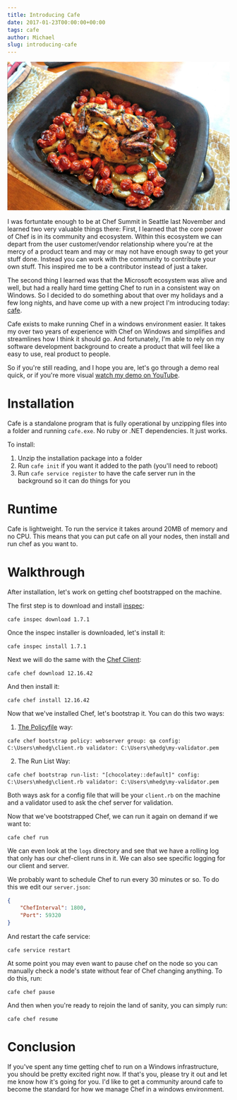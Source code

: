 ```yaml
---
title: Introducing Cafe
date: 2017-01-23T00:00:00+00:00
tags: cafe
author: Michael
slug: introducing-cafe
---
```

<div class="full-width">
  <img src="/images/feature-introducing-cafe.jpg" alt="Introducing Cafe" />
</div>

I was fortuntate enough to be at Chef Summit in Seattle last November and learned two very valuable things there: First, I learned that the core power of Chef is in its community and ecosystem. Within this ecosystem we can depart from the user customer/vendor relationship where you're at the mercy of a product team and may or may not have enough sway to get your stuff done. Instead you can work with the community to contribute your own stuff. This inspired me to be a contributor instead of just a taker.

The second thing I learned was that the Microsoft ecosystem was alive and well, but had a really hard time getting Chef to run in a consistent way on Windows. So I decided to do something about that over my holidays and a few long nights, and have come up with a new project I'm introducing today: [cafe](https://github.com/mhedgpeth/cafe).

Cafe exists to make running Chef in a windows environment easier. It takes my over two years of experience with Chef on Windows and simplifies and streamlines how I think it should go. And fortunately, I'm able to rely on my software development background to create a product that will feel like a easy to use, real product to people.

So if you're still reading, and I hope you are, let's go through a demo real quick, or if you're more visual [watch my demo on YouTube](https://www.youtube.com/watch?v=QxHi01vBkiw).

# Installation

Cafe is a standalone program that is fully operational by unzipping files into a folder and running `cafe.exe`. No ruby or .NET dependencies. It just works.

To install:

1. Unzip the installation package into a folder
2. Run `cafe init` if you want it added to the path (you'll need to reboot)
3. Run `cafe service register` to have the cafe server run in the background so it can do things for you

# Runtime

Cafe is lightweight. To run the service it takes around 20MB of memory and no CPU. This means that you can put cafe on all your nodes, then install and run chef as you want to.

# Walkthrough

After installation, let's work on getting chef bootstrapped on the machine. 

The first step is to download and install [inspec](http://inspec.io/):

```
cafe inspec download 1.7.1
```

Once the inspec installer is downloaded, let's install it:

```
cafe inspec install 1.7.1
```

Next we will do the same with the [Chef Client](https://docs.chef.io/ctl_chef_client.html):

```
cafe chef download 12.16.42
```

And then install it:

```
cafe chef install 12.16.42
```

Now that we've installed Chef, let's bootstrap it. You can do this two ways:

1. [The Policyfile](http://hedge-ops.com/policyfiles/) way:

```
cafe chef bootstrap policy: webserver group: qa config: C:\Users\mhedg\client.rb validator: C:\Users\mhedg\my-validator.pem
```

2. The Run List Way:

```
cafe chef bootstrap run-list: "[chocolatey::default]" config: C:\Users\mhedg\client.rb validator: C:\Users\mhedg\my-validator.pem
```

Both ways ask for a config file that will be your `client.rb` on the machine and a validator used to ask the chef server for validation.

Now that we've bootstrapped Chef, we can run it again on demand if we want to:

```
cafe chef run
```

We can even look at the `logs` directory and see that we have a rolling log that only has our chef-client runs in it. We can also see specific logging for our client and server.

We probably want to schedule Chef to run every 30 minutes or so. To do this we edit our `server.json`:

```json
{
    "ChefInterval": 1800,
    "Port": 59320
}
```

And restart the cafe service:

```
cafe service restart
```

At some point you may even want to pause chef on the node so you can manually check a node's state without fear of Chef changing anything. To do this, run:

```
cafe chef pause
```

And then when you're ready to rejoin the land of sanity, you can simply run:

```
cafe chef resume
```

# Conclusion

If you've spent any time getting chef to run on a Windows infrastructure, you should be pretty excited right now. If that's you, please try it out and let me know how it's going for you. I'd like to get a community around cafe to become the standard for how we manage Chef in a windows environment.